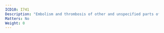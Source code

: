 ```yaml
---
ICD10: I741
Description: "Embolism and thrombosis of other and unspecified parts of aorta"
Matters: No
Weight: 0
---
```


